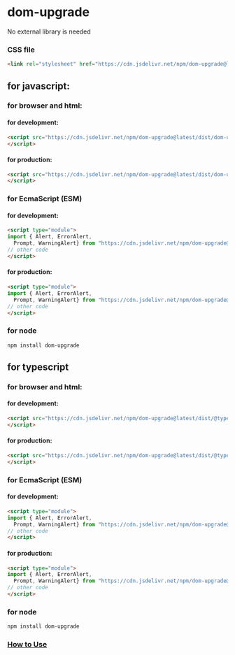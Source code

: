 # dom-upgrade

No external library is needed

### CSS file
```html
<link rel="stylesheet" href="https://cdn.jsdelivr.net/npm/dom-upgrade@latest/dist/dom-styles.css" />
```

## for javascript:

### for browser and html:

#### for development:
```html
<script src="https://cdn.jsdelivr.net/npm/dom-upgrade@latest/dist/dom-upgrade.browser.dev.js" type="text/javascript">
</script>
```

#### for production:
```html
<script src="https://cdn.jsdelivr.net/npm/dom-upgrade@latest/dist/dom-upgrade.browser.prod.min.js" type="text/javascript">
</script>
```

### for EcmaScript (ESM)

#### for development:

```html
<script type="module">
import { Alert, ErrorAlert, 
  Prompt, WarningAlert} from "https://cdn.jsdelivr.net/npm/dom-upgrade@latest/dist/dom-upgrade.esm.dev.js";
// other code
</script>
```

#### for production:
```html
<script type="module">
import { Alert, ErrorAlert, 
  Prompt, WarningAlert} from "https://cdn.jsdelivr.net/npm/dom-upgrade@latest/dist/dom-upgrade.esm.prod.min.js";
// other code
</script>
```

### for node

```bash
npm install dom-upgrade
```

## for typescript

### for browser and html:

#### for development:
```html
<script src="https://cdn.jsdelivr.net/npm/dom-upgrade@latest/dist/@types/dom-upgrade.browser.dev.ts" type="text/javascript">
</script>
```

#### for production:
```html
<script src="https://cdn.jsdelivr.net/npm/dom-upgrade@latest/dist/@types/dom-upgrade.browser.prod.min.ts" type="text/javascript">
</script>
```

### for EcmaScript (ESM)

#### for development:

```html
<script type="module">
import { Alert, ErrorAlert, 
  Prompt, WarningAlert} from "https://cdn.jsdelivr.net/npm/dom-upgrade@latest/dist/@types/dom-upgrade.esm.dev.ts";
// other code
</script>
```

#### for production:
```html
<script type="module">
import { Alert, ErrorAlert, 
  Prompt, WarningAlert} from "https://cdn.jsdelivr.net/npm/dom-upgrade@latest/dist/@types/dom-upgrade.esm.prod.min.ts";
// other code
</script>
```

### for node

```bash
npm install dom-upgrade
```

### [How to Use](https://github.com/BhJaipal/dom-upgrade/blob/1.3.3/doc/usage.md)

